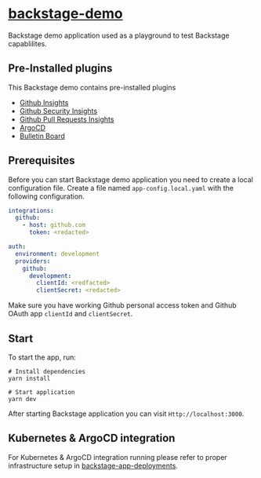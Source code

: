 # [backstage-demo](https://backstage.io)

Backstage demo application used as a playground to test Backstage capablilites.

## Pre-Installed plugins

This Backstage demo contains pre-installed plugins

- [Github Insights](https://github.com/RoadieHQ/roadie-backstage-plugins/tree/main/plugins/frontend/backstage-plugin-github-insights)
- [Github Security Insights](https://github.com/RoadieHQ/roadie-backstage-plugins/tree/main/plugins/frontend/backstage-plugin-security-insights)
- [Github Pull Requests Insights](https://github.com/RoadieHQ/roadie-backstage-plugins/tree/main/plugins/frontend/backstage-plugin-github-pull-requests)
- [ArgoCD](https://github.com/RoadieHQ/roadie-backstage-plugins/tree/main/plugins/frontend/backstage-plugin-argo-cd)
- [Bulletin Board](https://github.com/v-ngu/backstage-plugin-bulletin-board/tree/main/plugins/bulletin-board-backend)

## Prerequisites

Before you can start Backstage demo application you need to create a local configuration file. Create a file named `app-config.local.yaml` with the following configuration.

```yaml
integrations:
  github:
    - host: github.com
      token: <redacted>

auth:  
  environment: development
  providers: 
    github:
      development:
        clientId: <redfacted>
        clientSecret: <redacted>
```

Make sure you have working Github personal access token and Github OAuth app `clientId` and `clientSecret`.

## Start

To start the app, run:

```shell
# Install dependencies
yarn install
```

```shell
# Start application
yarn dev
```

After starting Backstage application you can visit `Http://localhost:3000`.

## Kubernetes & ArgoCD integration

For Kubernetes & ArgoCD integration running please refer to proper infrastructure setup in [backstage-app-deployments](https://github.com/floriandorau/backstage-app-deployments).
